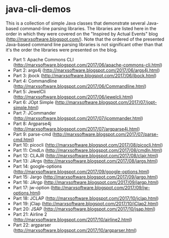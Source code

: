 # java-cli-demos
This is a collection of simple Java classes that demonstrate several Java-based command-line parsing libraries. The libraries are listed here in the order in which they were covered on the "Inspired by Actual Events" blog (http://marxsoftware.blogspot.com/). Note that the ordered of the presented Java-based command line parsing libraries is not significant other than that it's the order the libraries were presented on the blog.

* Part 1: Apache Commons CLI (http://marxsoftware.blogspot.com/2017/06/apache-commons-cli.html)
* Part 2: args4j (http://marxsoftware.blogspot.com/2017/06/args4j.html)
* Part 3: jbock (http://marxsoftware.blogspot.com/2017/06/jbock.html)
* Part 4: Commandline (http://marxsoftware.blogspot.com/2017/06/Commandline.html)
* Part 5: JewelCli (http://marxsoftware.blogspot.com/2017/06/jewelcli.html)
* Part 6: JOpt Simple (http://marxsoftware.blogspot.com/2017/07/jopt-simple.html)
* Part 7: JCommander (http://marxsoftware.blogspot.com/2017/07/jcommander.html)
* Part 8: Argparse4j (http://marxsoftware.blogspot.com/2017/07/argparse4j.html)
* Part 9: parse-cmd (http://marxsoftware.blogspot.com/2017/07/parse-cmd.html)
* Part 10: picocli (http://marxsoftware.blogspot.com/2017/08/picocli.html)
* Part 11: CmdLn (http://marxsoftware.blogspot.com/2017/08/cmdln.html)
* Part 12: CLAJR (http://marxsoftware.blogspot.com/2017/08/clajr.html)
* Part 13: JArgs (http://marxsoftware.blogspot.com/2017/08/jargs.html)
* Part 14: google-options (http://marxsoftware.blogspot.com/2017/09/google-options.html)
* Part 15: Jargo (http://marxsoftware.blogspot.com/2017/09/jargo.html)
* Part 16: JArgp (http://marxsoftware.blogspot.com/2017/09/jargp.html)
* Part 17: jw-option (http://marxsoftware.blogspot.com/2017/09/jw-options.html)
* Part 18: JCLAP (http://marxsoftware.blogspot.com/2017/10/jclap.html)
* Part 19: jClap (http://marxsoftware.blogspot.com/2017/10/jClap2.html)
* Part 20: JSAP (http://marxsoftware.blogspot.com/2017/10/jsap.html)
* Part 21: Airline 2 (http://marxsoftware.blogspot.com/2017/10/airline2.html)
* Part 22: argparser (http://marxsoftware.blogspot.com/2017/10/argparser.html)

